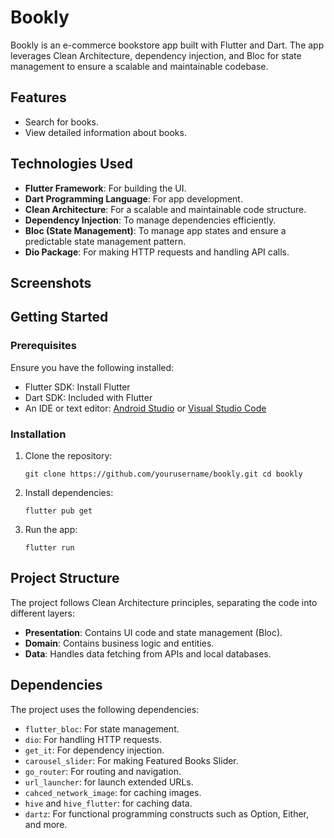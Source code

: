 # Bookly

Bookly is an e-commerce bookstore app built with Flutter and Dart. The app leverages Clean Architecture, dependency injection, and Bloc for state management to ensure a scalable and maintainable codebase.

## Features

- Search for books.
- View detailed information about books.

## Technologies Used

- **Flutter Framework**: For building the UI.
- **Dart Programming Language**: For app development.
- **Clean Architecture**: For a scalable and maintainable code structure.
- **Dependency Injection**: To manage dependencies efficiently.
- **Bloc (State Management)**: To manage app states and ensure a predictable state management pattern.
- **Dio Package**: For making HTTP requests and handling API calls.

## Screenshots

## Getting Started

### Prerequisites

Ensure you have the following installed:

- Flutter SDK: Install Flutter
- Dart SDK: Included with Flutter
- An IDE or text editor: [Android Studio](https://developer.android.com/studio) or [Visual Studio Code](https://code.visualstudio.com/)

### Installation

1. Clone the repository:
   
   ```shell
   git clone https://github.com/yourusername/bookly.git cd bookly
   ```

2. Install dependencies:
   
   ```shell
   flutter pub get
   ```

3. Run the app:
   
   ```shell
   flutter run
   ```

## Project Structure

The project follows Clean Architecture principles, separating the code into different layers:

- **Presentation**: Contains UI code and state management (Bloc).
- **Domain**: Contains business logic and entities.
- **Data**: Handles data fetching from APIs and local databases.

## Dependencies

The project uses the following dependencies:

- `flutter_bloc`: For state management.
- `dio`: For handling HTTP requests.
- `get_it`: For dependency injection.
- `carousel_slider`: For making Featured Books Slider.
- `go_router`: For routing and navigation.
- `url_launcher`: for launch extended URLs.
- `cahced_network_image`: for caching images.
- `hive` and `hive_flutter`: for caching data.
- `dartz`: For functional programming constructs such as Option, Either, and more.